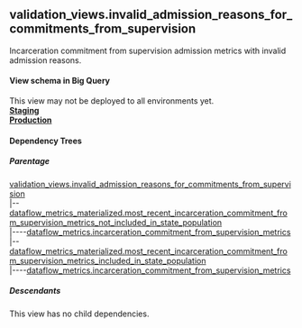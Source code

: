 ## validation_views.invalid_admission_reasons_for_commitments_from_supervision

Incarceration commitment from supervision admission metrics with invalid admission 
reasons.

#### View schema in Big Query
This view may not be deployed to all environments yet.<br/>
[**Staging**](https://console.cloud.google.com/bigquery?pli=1&p=recidiviz-staging&page=table&project=recidiviz-staging&d=validation_views&t=invalid_admission_reasons_for_commitments_from_supervision)
<br/>
[**Production**](https://console.cloud.google.com/bigquery?pli=1&p=recidiviz-123&page=table&project=recidiviz-123&d=validation_views&t=invalid_admission_reasons_for_commitments_from_supervision)
<br/>

#### Dependency Trees

##### Parentage
[validation_views.invalid_admission_reasons_for_commitments_from_supervision](../validation_views/invalid_admission_reasons_for_commitments_from_supervision.md) <br/>
|--[dataflow_metrics_materialized.most_recent_incarceration_commitment_from_supervision_metrics_not_included_in_state_population](../dataflow_metrics_materialized/most_recent_incarceration_commitment_from_supervision_metrics_not_included_in_state_population.md) <br/>
|----[dataflow_metrics.incarceration_commitment_from_supervision_metrics](../../metrics/incarceration/incarceration_commitment_from_supervision_metrics.md) <br/>
|--[dataflow_metrics_materialized.most_recent_incarceration_commitment_from_supervision_metrics_included_in_state_population](../dataflow_metrics_materialized/most_recent_incarceration_commitment_from_supervision_metrics_included_in_state_population.md) <br/>
|----[dataflow_metrics.incarceration_commitment_from_supervision_metrics](../../metrics/incarceration/incarceration_commitment_from_supervision_metrics.md) <br/>


##### Descendants
This view has no child dependencies.
